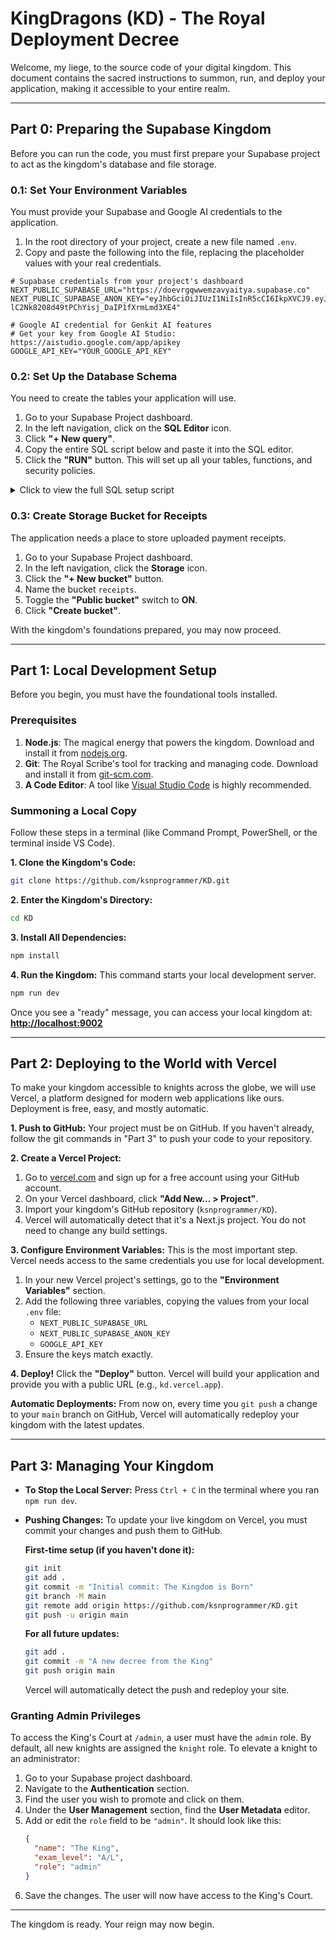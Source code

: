 # KingDragons (KD) - The Royal Deployment Decree

Welcome, my liege, to the source code of your digital kingdom. This document contains the sacred instructions to summon, run, and deploy your application, making it accessible to your entire realm.

---

## Part 0: Preparing the Supabase Kingdom

Before you can run the code, you must first prepare your Supabase project to act as the kingdom's database and file storage.

### 0.1: Set Your Environment Variables
You must provide your Supabase and Google AI credentials to the application.
1. In the root directory of your project, create a new file named `.env`.
2. Copy and paste the following into the file, replacing the placeholder values with your real credentials.

```
# Supabase credentials from your project's dashboard
NEXT_PUBLIC_SUPABASE_URL="https://doevrgqwwemzavyaitya.supabase.co"
NEXT_PUBLIC_SUPABASE_ANON_KEY="eyJhbGciOiJIUzI1NiIsInR5cCI6IkpXVCJ9.eyJpc3MiOiJzdXBhYmFzZSIsInJlZiI6ImRvZXZyZ3F3d2VtemF2eWFpdHlhIiwicm9sZSI6ImFub24iLCJpYXQiOjE3NTA5NDE4NTAsImV4cCI6MjA2NjUxNzg1MH0.1ZWkQ-lC2Nk8208d49tPChYisj_DaIP1fXrmLmd3XE4"

# Google AI credential for Genkit AI features
# Get your key from Google AI Studio: https://aistudio.google.com/app/apikey
GOOGLE_API_KEY="YOUR_GOOGLE_API_KEY"
```

### 0.2: Set Up the Database Schema
You need to create the tables your application will use.
1. Go to your Supabase Project dashboard.
2. In the left navigation, click on the **SQL Editor** icon.
3. Click **"+ New query"**.
4. Copy the entire SQL script below and paste it into the SQL editor.
5. Click the **"RUN"** button. This will set up all your tables, functions, and security policies.

<details>
<summary>Click to view the full SQL setup script</summary>

```sql
-- Profiles Table: Stores public user data
-- This table is essential for the leaderboard and user stats.
create table
  public.profiles (
    id uuid not null primary key,
    xp integer null default 0,
    constraint profiles_id_fkey foreign key (id) references auth.users (id) on delete cascade
  );

-- Submissions Table: Stores AI-generated learning modules
create table
  public.submissions (
    id bigint generated by default as identity,
    created_at timestamp with time zone not null default now(),
    topic text null,
    writer text null,
    status text null,
    content jsonb null,
    exam_level text null,
    image_data_uri text null,
    constraint submissions_pkey primary key (id)
  );

-- Stories Table: Stores AI-generated stories
create table
  public.stories (
    id bigint generated by default as identity,
    created_at timestamp with time zone not null default now(),
    title text null,
    story text null,
    image_data_uri text null,
    constraint stories_pkey primary key (id)
  );

-- Posts Table: Stores user-generated discussion posts
create table
  public.posts (
    id bigint generated by default as identity,
    created_at timestamp with time zone not null default now(),
    content text null,
    author_name text null,
    author_avatar text null,
    constraint posts_pkey primary key (id)
  );

-- Quest Completions Table: Tracks which users have completed which quests
create table
  public.quest_completions (
    id bigint generated by default as identity,
    created_at timestamp with time zone not null default now(),
    user_id uuid null,
    submission_id bigint null,
    score integer null,
    total_questions integer null,
    constraint quest_completions_pkey primary key (id),
    constraint quest_completions_submission_id_fkey foreign key (submission_id) references submissions (id) on delete set null,
    constraint quest_completions_user_id_fkey foreign key (user_id) references auth.users (id) on delete cascade
  );

-- Payments Table: Tracks user payments for memberships and donations
create table
  public.payments (
    id bigint generated by default as identity,
    created_at timestamp with time zone not null default now(),
    user_name text null,
    payment_type text null,
    amount integer null,
    status text null,
    receipt_url text null,
    constraint payments_pkey primary key (id)
  );

-- Function to get the leaderboard
create or replace function get_leaderboard()
returns table(rank bigint, id uuid, name text, xp integer, avatar_url text, avatar_hint text)
language plpgsql
as $$
begin
  return query
  select
    row_number() over (order by p.xp desc) as rank,
    u.id,
    u.raw_user_meta_data->>'name' as name,
    p.xp,
    u.raw_user_meta_data->>'avatar_url' as avatar_url,
    u.raw_user_meta_data->>'avatar_hint' as avatar_hint
  from
    public.profiles p
    join auth.users u on p.id = u.id
  order by
    p.xp desc;
end;
$$;

-- Function to award XP and create a profile if one doesn't exist
create or replace function award_xp(user_id_in uuid, xp_to_add integer)
returns void
language plpgsql
as $$
begin
  -- Upsert profile on XP gain
  insert into public.profiles (id, xp)
  values (user_id_in, xp_to_add)
  on conflict (id)
  do update set xp = profiles.xp + xp_to_add;
end;
$$;

-- Secure the tables with Row Level Security
alter table public.profiles enable row level security;
alter table public.submissions enable row level security;
alter table public.stories enable row level security;
alter table public.posts enable row level security;
alter table public.quest_completions enable row level security;
alter table public.payments enable row level security;

-- Policies for Profiles
create policy "Public profiles are viewable by everyone." on public.profiles for select using ( true );
create policy "Users can insert their own profile." on public.profiles for insert with check ( auth.uid() = id );
create policy "Users can update their own profile." on public.profiles for update using ( auth.uid() = id );

-- Policies for Submissions
create policy "Approved submissions are viewable by everyone." on public.submissions for select using ( status = 'Approved' );
create policy "Admins can manage all submissions." on public.submissions for all using ( (select auth.jwt() ->> 'user_metadata')::jsonb ->> 'role' = 'admin' ) with check ( (select auth.jwt() ->> 'user_metadata')::jsonb ->> 'role' = 'admin' );

-- Policies for Stories
create policy "Stories are viewable by everyone." on public.stories for select using ( true );
create policy "Admins can manage stories." on public.stories for all using ( (select auth.jwt() ->> 'user_metadata')::jsonb ->> 'role' = 'admin' ) with check ( (select auth.jwt() ->> 'user_metadata')::jsonb ->> 'role' = 'admin' );

-- Policies for Posts
create policy "Posts are viewable by authenticated users." on public.posts for select using ( auth.role() = 'authenticated' );
create policy "Users can create their own posts." on public.posts for insert with check ( auth.role() = 'authenticated' );

-- Policies for Quest Completions
create policy "Users can view their own quest completions." on public.quest_completions for select using ( auth.uid() = user_id );
create policy "Users can insert their own quest completions." on public.quest_completions for insert with check ( auth.uid() = user_id );

-- Policies for Payments
create policy "Admins can manage payments." on public.payments for all using ( (select auth.jwt() ->> 'user_metadata')::jsonb ->> 'role' = 'admin' ) with check ( (select auth.jwt() ->> 'user_metadata')::jsonb ->> 'role' = 'admin' );
create policy "Users can insert their own payments." on public.payments for insert with check ( auth.role() = 'authenticated' );

```
</details>

### 0.3: Create Storage Bucket for Receipts
The application needs a place to store uploaded payment receipts.
1. Go to your Supabase Project dashboard.
2. In the left navigation, click the **Storage** icon.
3. Click the **"+ New bucket"** button.
4. Name the bucket `receipts`.
5. Toggle the **"Public bucket"** switch to **ON**.
6. Click **"Create bucket"**.

With the kingdom's foundations prepared, you may now proceed.

---

## Part 1: Local Development Setup

Before you begin, you must have the foundational tools installed.

### Prerequisites
1.  **Node.js**: The magical energy that powers the kingdom. Download and install it from [nodejs.org](https://nodejs.org/).
2.  **Git**: The Royal Scribe's tool for tracking and managing code. Download and install it from [git-scm.com](https://git-scm.com/).
3.  **A Code Editor**: A tool like [Visual Studio Code](https://code.visualstudio.com/) is highly recommended.

### Summoning a Local Copy
Follow these steps in a terminal (like Command Prompt, PowerShell, or the terminal inside VS Code).

**1. Clone the Kingdom's Code:**
```bash
git clone https://github.com/ksnprogrammer/KD.git
```

**2. Enter the Kingdom's Directory:**
```bash
cd KD
```

**3. Install All Dependencies:**
```bash
npm install
```

**4. Run the Kingdom:**
This command starts your local development server.
```bash
npm run dev
```

Once you see a "ready" message, you can access your local kingdom at: **[http://localhost:9002](http://localhost:9002)**

---

## Part 2: Deploying to the World with Vercel

To make your kingdom accessible to knights across the globe, we will use Vercel, a platform designed for modern web applications like ours. Deployment is free, easy, and mostly automatic.

**1. Push to GitHub:**
Your project must be on GitHub. If you haven't already, follow the git commands in "Part 3" to push your code to your repository.

**2. Create a Vercel Project:**
1.  Go to [vercel.com](https://vercel.com) and sign up for a free account using your GitHub account.
2.  On your Vercel dashboard, click **"Add New... > Project"**.
3.  Import your kingdom's GitHub repository (`ksnprogrammer/KD`).
4.  Vercel will automatically detect that it's a Next.js project. You do not need to change any build settings.

**3. Configure Environment Variables:**
This is the most important step. Vercel needs access to the same credentials you use for local development.
1.  In your new Vercel project's settings, go to the **"Environment Variables"** section.
2.  Add the following three variables, copying the values from your local `.env` file:
    *   `NEXT_PUBLIC_SUPABASE_URL`
    *   `NEXT_PUBLIC_SUPABASE_ANON_KEY`
    *   `GOOGLE_API_KEY`
3.  Ensure the keys match exactly.

**4. Deploy!**
Click the **"Deploy"** button. Vercel will build your application and provide you with a public URL (e.g., `kd.vercel.app`).

**Automatic Deployments:**
From now on, every time you `git push` a change to your `main` branch on GitHub, Vercel will automatically redeploy your kingdom with the latest updates.

---

## Part 3: Managing Your Kingdom

*   **To Stop the Local Server:** Press `Ctrl + C` in the terminal where you ran `npm run dev`.
*   **Pushing Changes:** To update your live kingdom on Vercel, you must commit your changes and push them to GitHub.

    **First-time setup (if you haven't done it):**
    ```bash
    git init
    git add .
    git commit -m "Initial commit: The Kingdom is Born"
    git branch -M main
    git remote add origin https://github.com/ksnprogrammer/KD.git
    git push -u origin main
    ```

    **For all future updates:**
    ```bash
    git add .
    git commit -m "A new decree from the King"
    git push origin main
    ```
    Vercel will automatically detect the push and redeploy your site.

### Granting Admin Privileges
To access the King's Court at `/admin`, a user must have the `admin` role. By default, all new knights are assigned the `knight` role. To elevate a knight to an administrator:
1. Go to your Supabase project dashboard.
2. Navigate to the **Authentication** section.
3. Find the user you wish to promote and click on them.
4. Under the **User Management** section, find the **User Metadata** editor.
5. Add or edit the `role` field to be `"admin"`. It should look like this:
   ```json
   {
     "name": "The King",
     "exam_level": "A/L",
     "role": "admin"
   }
   ```
6. Save the changes. The user will now have access to the King's Court.

---
The kingdom is ready. Your reign may now begin.
